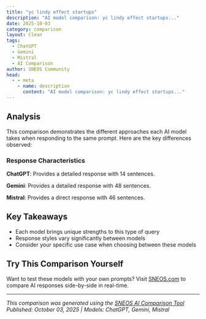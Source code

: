 ```yaml
---
title: "yc lindy effect startups"
description: "AI model comparison: yc lindy effect startups..."
date: 2025-10-03
category: comparison
layout: Clean
tags:
  - ChatGPT
  - Gemini
  - Mistral
  - AI Comparison
author: SNEOS Community
head:
  - - meta
    - name: description
      content: "AI model comparison: yc lindy effect startups..."
---
```


<ChatComparison
  title="yc lindy effect startups"
  prompt="yc lindy effect startups"
  :responses='{"ChatGPT": "The \u0022Lindy Effect\u0022 is a theory that suggests the future life expectancy of some non-perishable things, like technologies, ideas, or books, is proportional to their current age. In other words, the longer something has survived, the longer it is likely to continue to survive.\n\nWhen applied to startups, the Lindy Effect can offer some interesting insights:\n\n1. **Survival as a Signal:** If a startup has been around for several years, it may be more likely to continue operating, as it has \u201Cproven\u201D its viability in the challenging startup environment. Conversely, brand-new startups have a higher risk of failure.\n\n2. **Product Longevity:** Startups that create products or services aligned with enduring trends or technologies might benefit from the Lindy Effect; their offerings are more likely to persist over time.\n\n3. **Business Model Sustainability:** Startups that adopt sustainable, adaptable business models are more likely to survive longer, thus increasing their \u2018Lindy life.\u2019\n\n4. **Investor Perspective:** Investors might use the Lindy Effect to evaluate startups by considering how long the company or its core technology has existed to assess future durability.\n\n**Caveats:**\n- The Lindy Effect is more applicable to non-perishable items; startups face external variables like market changes, competition, and funding cycles that can disrupt longevity unpredictably.\n- Early-stage startups are often high risk but may offer exponential growth potential despite the Lindy Effect suggesting lower survival probability.\n\n**In summary**, while the Lindy Effect implies that older startups have a higher chance of continued survival, the fast-paced, innovative nature of startups means this is just one factor among many when assessing their future prospects.", "Gemini": "The Lindy Effect suggests that the future life expectancy of some non-perishable things, like ideas or technologies, is proportional to their current age. The longer they\u0027ve been around, the longer they\u0027re likely to stick around. Applying this to startups, especially those from Y Combinator, is interesting.\n\nHere\u0027s a breakdown of how the Lindy Effect might apply to YC startups and some potential examples:\n\n**Applying the Lindy Effect to YC Startups**\n\n* **Longevity is Key:** A YC startup that survives and thrives for several years is more likely to continue to exist and grow than a newly-launched startup. The initial validation, customer base, and revenue streams create a foundation for long-term viability.\n\n* **Adaptation is Essential:** Startups that successfully navigate changing market conditions, technological shifts, and competitive landscapes demonstrate resilience. This adaptability increases their chances of long-term survival. The Lindy Effect isn\u0027t about staying stagnant; it\u0027s about surviving and evolving.\n\n* **Strong Fundamentals Matter:** Companies with sound business models, sustainable unit economics, and strong leadership teams are better positioned to weather storms and capitalize on opportunities. These fundamentals contribute to their longevity.\n\n* **Network Effects Amplify Longevity:** Companies that benefit from network effects (e.g., social networks, marketplaces) often exhibit greater resilience. As their user base grows, they become more valuable and more difficult to displace.\n\n* **Brand Recognition and Trust:** Startups that build a strong brand and establish trust with their customers create a competitive advantage that can contribute to long-term success.\n\n**YC Startups and Potential Examples (with caveats):**\n\nIt\u0027s important to note that definitively declaring a startup as a \u0022Lindy-Effect-ready\u0022 company is premature. The Lindy Effect is a long-term observation. However, here are some YC companies that *might* be on that path, based on their current age, market position, and adaptability:\n\n* **Likely Good Candidates (Significant History, Market Dominance, Adaptability):**\n\n * **Dropbox (W07):** Cloud storage is a fairly durable need. Dropbox has faced competition, but has successfully adapted by offering new features (collaboration, productivity tools) and diversifying its revenue streams. Their early mover advantage and established brand are significant assets.\n * **Stripe (S09):** Payment processing is a fundamental requirement for online businesses. Stripe has become a dominant player, constantly innovating and expanding its services to meet the evolving needs of the e-commerce landscape.\n * **Airbnb (W09):** The concept of sharing economy and alternative accommodations has proven highly resilient. Airbnb has overcome regulatory hurdles, adapted to changing travel trends, and expanded into new markets.\n * **Instacart (S12):** Grocery delivery has become a permanent fixture of modern life, and Instacart\u0027s established network and technology platform give it a strong position in the market. They continue to adapt to consumer preferences and expand their service offerings.\n * **Coinbase (W12):** Despite the volatility of the cryptocurrency market, Coinbase has emerged as a leading platform for buying, selling, and managing digital assets. Their compliance efforts and commitment to security may help them navigate the evolving regulatory landscape.\n * **DoorDash (S13):** Food delivery is a highly competitive space, but DoorDash has established a strong market share and built a robust infrastructure to support its operations. They are exploring new delivery verticals and expanding their service offerings.\n\n* **Potentially Emerging Candidates (Younger, but showing strong signs):**\n\n * **Rippling (W16):** HR and IT management is a constantly evolving space. Rippling\u0027s unified platform approach and ability to adapt to changing regulations may give it an edge.\n * **Ramp (W19):** Corporate cards and expense management is a large market, and Ramp\u0027s focus on automation and data-driven insights has attracted significant traction.\n * **Brex (W17):** Financial solutions for startups.\n\n* **Why some high-profile YC startups might *not* necessarily be strong Lindy Effect candidates:**\n\n * **Focus on Trendy/Fad-driven Markets:** Startups that cater to fleeting trends or depend heavily on a single platform (e.g., those solely reliant on a specific social media network) are more vulnerable to disruption.\n * **Lack of Adaptability:** Companies that fail to innovate or respond to changing market conditions may struggle to maintain their competitive edge.\n * **Unsustainable Business Models:** Startups with high burn rates and a lack of clear path to profitability may not be able to survive long-term.\n\n**Important Considerations:**\n\n* **The Lindy Effect is not a guarantee.** Even established companies can fail if they become complacent or fail to adapt.\n* **New technologies can disrupt established markets.** A truly disruptive innovation could potentially displace even the most established players.\n* **External factors can play a role.** Economic downturns, regulatory changes, or unforeseen events can impact the longevity of any startup.\n\nIn conclusion, while the Lindy Effect is a helpful framework for thinking about the long-term prospects of startups, it\u0027s important to consider other factors such as adaptability, market dynamics, and competitive pressures. The YC startups listed above are potential candidates, but only time will tell which ones truly stand the test of time. The key is looking for those that have established a solid foundation, demonstrated resilience, and continue to innovate and adapt to the ever-changing business landscape.\n", "Mistral": "The Lindy Effect is a concept that suggests the future life expectancy of some non-perishable things, like a technology or an idea, is proportional to their current age. In other words, the longer something has been around, the longer it is likely to continue to be around. This concept is often applied to startups and technology to evaluate their potential longevity and impact.\n\nWhen considering startups in the context of the Lindy Effect, several factors come into play:\n\n1. **Market Validation**: Startups that have been around for a while and have demonstrated market validation are more likely to continue thriving. This could be evidenced by a growing customer base, increasing revenue, and positive customer feedback.\n\n2. **Technological Maturity**: Technologies that have been tested and proven over time are more likely to endure. For example, a startup using well-established technologies might have a higher chance of longevity compared to one relying on cutting-edge but unproven technologies.\n\n3. **Business Model**: A sustainable and scalable business model is crucial. Startups that have figured out a way to generate consistent revenue and profit are more likely to survive and grow.\n\n4. **Adaptability**: Even if a startup has been around for a while, its ability to adapt to changing market conditions and customer needs is essential. Companies that can pivot and innovate are more likely to endure.\n\n5. **Industry Trends**: Startups operating in industries with stable or growing demand are more likely to benefit from the Lindy Effect. Conversely, those in declining industries may face more challenges.\n\n6. **Brand Recognition**: Established brands have a higher chance of longevity due to customer loyalty and recognition. Startups that have built a strong brand over time are more likely to continue thriving.\n\n### Examples of Startups and the Lindy Effect\n\n1. **Airbnb**: Founded in 2008, Airbnb has been around for over a decade and has become a household name in the hospitality industry. Its longevity can be attributed to its innovative business model, strong brand recognition, and adaptability to market changes.\n\n2. **Uber**: Launched in 2009, Uber has revolutionized the transportation industry. Despite facing numerous challenges, its ability to adapt and innovate has kept it relevant and growing.\n\n3. **Slack**: Founded in 2009, Slack has become a staple in workplace communication. Its longevity can be attributed to its user-friendly interface, continuous innovation, and strong market validation.\n\n4. **Stripe**: Founded in 2010, Stripe has become a leading player in the online payment processing industry. Its longevity is supported by its robust technology, scalable business model, and strong customer base.\n\n### Applying the Lindy Effect to Your Startup\n\nIf you\u0027re evaluating your own startup or considering investing in one, here are some steps to apply the Lindy Effect:\n\n1. **Assess Market Validation**: Look at customer feedback, revenue growth, and market share.\n2. **Evaluate Technology**: Consider the maturity and reliability of the technology being used.\n3. **Analyze Business Model**: Ensure the business model is sustainable and scalable.\n4. **Check Adaptability**: Assess the startup\u0027s ability to pivot and innovate in response to market changes.\n5. **Study Industry Trends**: Understand the industry\u0027s growth potential and stability.\n6. **Build Brand Recognition**: Focus on building a strong brand that resonates with customers.\n\nBy considering these factors, you can better gauge the potential longevity and success of a startup."}' 
  published-date="21:08"
/>

## Analysis

This comparison demonstrates the different approaches each AI model takes when responding to the same prompt. Here are the key differences observed:

### Response Characteristics

**ChatGPT**: Provides a detailed response with 14 sentences. 

**Gemini**: Provides a detailed response with 48 sentences. 

**Mistral**: Provides a direct response with 46 sentences. 

## Key Takeaways

- Each model brings unique strengths to this type of query
- Response styles vary significantly between models
- Consider your specific use case when choosing between these models

## Try This Comparison Yourself

Want to test these models with your own prompts? Visit [SNEOS.com](https://sneos.com) to compare AI responses side-by-side in real-time.

---

*This comparison was generated using the [SNEOS AI Comparison Tool](https://sneos.com)*
*Published: October 03, 2025 | Models: ChatGPT, Gemini, Mistral*
